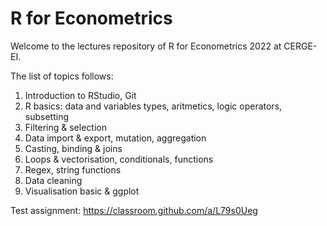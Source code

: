 # R for Econometrics
Welcome to the lectures repository of R for Econometrics 2022 at CERGE-EI.

The list of topics follows:

1. Introduction to RStudio, Git
2. R basics: data and variables types, aritmetics, logic operators, subsetting
3. Filtering & selection
4. Data import & export, mutation, aggregation
5. Casting, binding & joins
6. Loops & vectorisation, conditionals, functions
7. Regex, string functions
8. Data cleaning
9. Visualisation basic & ggplot

Test assignment: https://classroom.github.com/a/L79s0Ueg
